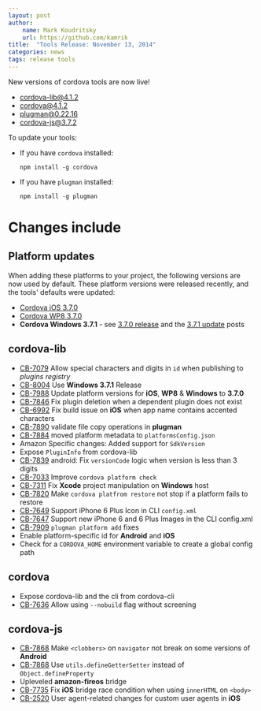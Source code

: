 ```yaml
---
layout: post
author:
    name: Mark Koudritsky
    url: https://github.com/kamrik
title:  "Tools Release: November 13, 2014"
categories: news
tags: release tools
---
```

New versions of cordova tools are now live!

* [cordova-lib@4.1.2](https://www.npmjs.org/package/cordova-lib)
* [cordova@4.1.2](https://www.npmjs.org/package/cordova)
* [plugman@0.22.16](https://www.npmjs.org/package/plugman)
* [cordova-js@3.7.2](https://www.npmjs.org/package/cordova-js)

To update your tools:

  * If you have `cordova` installed:

        npm install -g cordova

  * If you have `plugman` installed:

        npm install -g plugman

<!--more-->
# Changes include

## Platform updates
When adding these platforms to your project, the following versions are now used by default.
These platform versions were released recently, and the tools' defaults were updated:

* [Cordova iOS 3.7.0](http://cordova.apache.org/announcements/2014/11/06/cordova-ios-3.7.0.html)
* [Cordova WP8 3.7.0](http://cordova.apache.org/announcements/2014/11/06/cordova-wp-windows-3.7.0.html)
* **Cordova Windows 3.7.1** - see [3.7.0 release](http://cordova.apache.org/announcements/2014/11/06/cordova-wp-windows-3.7.0.html) and the [3.7.1 update](http://cordova.apache.org/news/2014/11/11/windows-cert.html) posts

## cordova-lib
* [CB-7079](https://issues.apache.org/jira/browse/CB-7079) Allow special characters and digits in `id` when publishing to *plugins registry*
* [CB-8004](https://issues.apache.org/jira/browse/CB-8004) Use **Windows 3.7.1** Release
* [CB-7988](https://issues.apache.org/jira/browse/CB-7988) Update platform versions for **iOS**, **WP8** & **Windows** to **3.7.0**
* [CB-7846](https://issues.apache.org/jira/browse/CB-7846) Fix plugin deletion when a dependent plugin does not exist
* [CB-6992](https://issues.apache.org/jira/browse/CB-6992) Fix build issue on **iOS** when app name contains accented characters
* [CB-7890](https://issues.apache.org/jira/browse/CB-7890) validate file copy operations in **plugman**
* [CB-7884](https://issues.apache.org/jira/browse/CB-7884) moved platform metadata to `platformsConfig.json`
* Amazon Specific changes: Added support for `SdkVersion`
* Expose `PluginInfo` from cordova-lib
* [CB-7839](https://issues.apache.org/jira/browse/CB-7839) android: Fix `versionCode` logic when version is less than 3 digits
* [CB-7033](https://issues.apache.org/jira/browse/CB-7033) Improve `cordova platform check`
* [CB-7311](https://issues.apache.org/jira/browse/CB-7311) Fix **Xcode** project manipulation on **Windows** host
* [CB-7820](https://issues.apache.org/jira/browse/CB-7820) Make `cordova platfrom restore` not stop if a platform fails to restore
* [CB-7649](https://issues.apache.org/jira/browse/CB-7649) Support iPhone 6 Plus Icon in CLI `config.xml`
* [CB-7647](https://issues.apache.org/jira/browse/CB-7647) Support new iPhone 6 and 6 Plus Images in the CLI config.xml
* [CB-7909](https://issues.apache.org/jira/browse/CB-7909) `plugman platform add` fixes
* Enable platform-specific id for **Android** and **iOS**
* Check for a `CORDOVA_HOME` environment variable to create a global config path

## cordova
* Expose cordova-lib and the cli from cordova-cli
* [CB-7636](https://issues.apache.org/jira/browse/CB-7636) Allow using `--nobuild` flag without screening

## cordova-js
* [CB-7868](https://issues.apache.org/jira/browse/CB-7868) Make `<clobbers>` on `navigator` not break on some versions of **Android**
* [CB-7868](https://issues.apache.org/jira/browse/CB-7868) Use `utils.defineGetterSetter` instead of `Object.defineProperty`
* Upleveled **amazon-fireos** bridge
* [CB-7735](https://issues.apache.org/jira/browse/CB-7735) Fix **iOS** bridge race condition when using `innerHTML` on `<body>`
* [CB-2520](https://issues.apache.org/jira/browse/CB-2520) User agent-related changes for custom user agents in **iOS**

